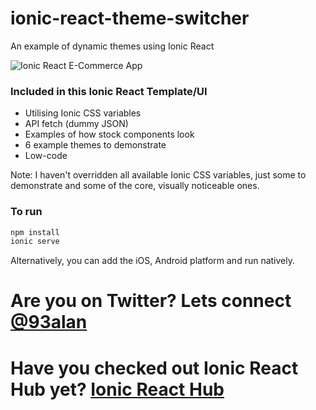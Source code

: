 # ionic-react-theme-switcher
An example of dynamic themes using Ionic React

![Ionic React E-Commerce App](https://repository-images.githubusercontent.com/355272810/25392780-9707-11eb-95b2-bb9c6eefd313)

### Included in this Ionic React Template/UI
* Utilising Ionic CSS variables
* API fetch (dummy JSON)
* Examples of how stock components look
* 6 example themes to demonstrate
* Low-code

Note: I haven't overridden all available Ionic CSS variables, just some to demonstrate and some of the core, visually noticeable ones.

### To run

```javascript
npm install
ionic serve
```

Alternatively, you can add the iOS, Android platform and run natively.

# Are you on Twitter? Lets connect [@93alan](https://twitter.com/93alan)
# Have you checked out Ionic React Hub yet? [Ionic React Hub](https://ionicreacthub.com)
